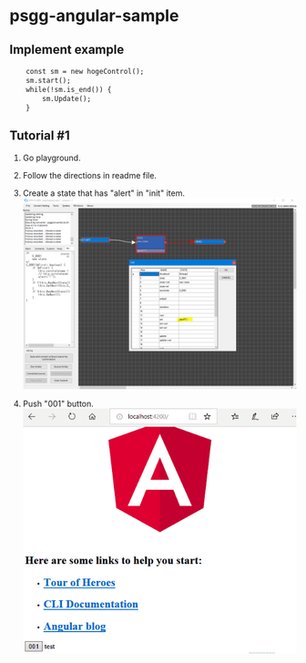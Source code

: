 # psgg-angular-sample

## Implement example

```
    const sm = new hogeControl();
    sm.start();
    while(!sm.is_end()) {
        sm.Update();
    }
```

## Tutorial #1

1. Go playground.  
  
2. Follow the directions in readme file.  
  
3. Create a state that has "alert" in "init" item. 
![](https://raw.githubusercontent.com/NNNIC/psgg-angular-sample/master/wiki/alert.PNG)  
  
4. Push "001" button.  
![](https://raw.githubusercontent.com/NNNIC/psgg-angular-sample/master/wiki/test01.gif)  

